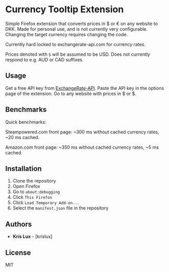 # Currency Tooltip Extension

Simple Firefox extension that converts prices in $ or € on any website to DKK.
Made for personal use, and is not currently very configurable. Changing the target currency requires changing the code.

Currently hard locked to exchangerate-api.com for currency rates.

Prices denoted with `$` will be assumed to be USD. Does not currently respond to e.g. AUD or CAD suffixes.

## Usage

Get a free API key from [ExchangeRate-API](https://www.exchangerate-api.com/).
Paste the API key in the options page of the extension.
Go to any website with prices in $ or $.

## Benchmarks

Quick benchmarks:

Steampowered.com front page: ~300 ms without cached currency rates, ~20 ms cached.

Amazon.com front page: ~350 ms without cached currency rates, ~5 ms cached.

## Installation

1. Clone the repository
2. Open Firefox
3. Go to `about:debugging`
4. Click `This Firefox`
5. Click `Load Temporary Add-on...`
6. Select the `manifest.json` file in the repository

## Authors

* **Kris Lux** - [krislux]

## License

MIT
